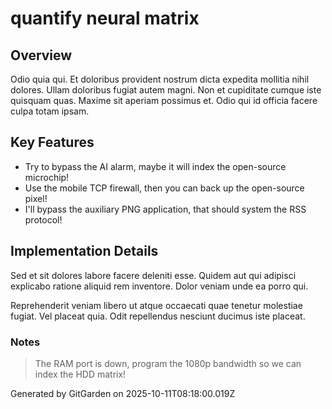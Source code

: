# quantify neural matrix

## Overview
Odio quia qui. Et doloribus provident nostrum dicta expedita mollitia nihil dolores. Ullam doloribus fugiat autem magni. Non et cupiditate cumque iste quisquam quas. Maxime sit aperiam possimus et. Odio qui id officia facere culpa totam ipsam.

## Key Features
- Try to bypass the AI alarm, maybe it will index the open-source microchip!
- Use the mobile TCP firewall, then you can back up the open-source pixel!
- I'll bypass the auxiliary PNG application, that should system the RSS protocol!

## Implementation Details
Sed et sit dolores labore facere deleniti esse. Quidem aut qui adipisci explicabo ratione aliquid rem inventore. Dolor veniam unde ea porro qui.
 Reprehenderit veniam libero ut atque occaecati quae tenetur molestiae fugiat. Vel placeat quia. Odit repellendus nesciunt ducimus iste placeat.

### Notes
> The RAM port is down, program the 1080p bandwidth so we can index the HDD matrix!

Generated by GitGarden on 2025-10-11T08:18:00.019Z